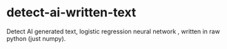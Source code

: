 # detect-ai-written-text
Detect AI generated text, logistic regression neural network , written in raw python (just numpy).
